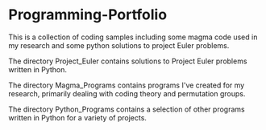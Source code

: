 # Programming-Portfolio
This is a collection of coding samples including some magma code used in my research and some python solutions to project Euler problems.

The directory Project_Euler contains solutions to Project Euler problems written in Python.

The directory Magma_Programs contains programs I've created for my research, primarily dealing with coding theory and permutation groups.

The directory Python_Programs contains a selection of other programs written in Python for a variety of projects.
